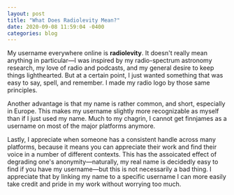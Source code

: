 ```yaml
---
layout: post
title: "What Does Radiolevity Mean?"
date: 2020-09-08 11:59:04 -0400
categories: blog
---
```


My username everywhere online is **radiolevity**. It doesn't really mean anything in particular—I was inspired by my radio-spectrum astronomy research, my love of radio and podcasts, and my general desire to keep things lighthearted. But at a certain point, I just wanted something that was easy to say, spell, and remember. I made my radio logo by those same principles.

Another advantage is that my name is rather common, and short, especially in Europe. This makes my username slightly more recognizable as myself than if I just used my name. Much to my chagrin, I cannot get finnjames as a username on most of the major platforms anymore.

Lastly, I appreciate when someone has a consistent handle across many platforms, because it means you can appreciate their work and find their voice in a number of different contexts. This has the assoicated effect of degrading one's anonymity—naturally, my real name is decidedly easy to find if you have my username—but this is not necessarily a bad thing. I appreciate that by linking my name to a specific username I can more easily take credit and pride in my work without worrying too much.